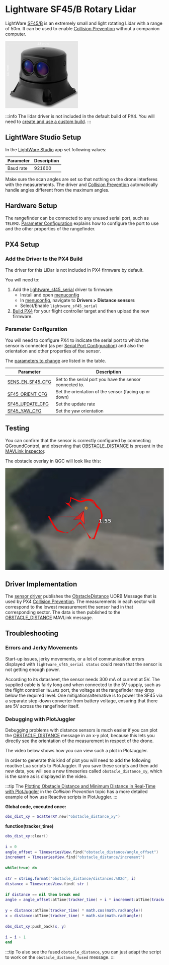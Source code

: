 # Lightware SF45/B Rotary Lidar

LightWare [SF45/B](https://lightwarelidar.com/shop/sf45-b-50-m/) is an extremely small and light rotating Lidar with a range of 50m.
It can be used to enable [Collision Prevention](../computer_vision/collision_prevention.md) without a companion computer.

![LightWare SF45 rotating Lidar](../../assets/hardware/sensors/lidar_lightware/sf45.png)

:::info
The lidar driver is not included in the default build of PX4.
You will need to [create and use a custom build](#add-the-driver-to-the-px4-build).
:::

## LightWare Studio Setup

In the [LightWare Studio](https://www.lightwarelidar.com/resources-software) app set following values:

| Parameter | Description |
| --------- | ----------- |
| Baud rate | 921600      |

Make sure the scan angles are set so that nothing on the drone interferes with the measurements.
The driver and [Collision Prevention](../computer_vision/collision_prevention.md) automatically handle angles different from the maximum angles.

## Hardware Setup

The rangefinder can be connected to any unused serial port, such as `TELEM2`.
[Parameter Configuration](#parameter-configuration) explains how to configure the port to use and the other properties of the rangefinder.

## PX4 Setup

### Add the Driver to the PX4 Build

The driver for this LiDar is not included in PX4 firmware by default.

You will need to:

1. Add the [lightware_sf45_serial](../modules/modules_driver_distance_sensor.md#lightware-sf45-serial) driver to firmware:
   - Install and open [menuconfig](../hardware/porting_guide_config.md#px4-menuconfig-setup)
   - In [menuconfig](../hardware/porting_guide_config.md#px4-menuconfig-setup), navigate to **Drivers > Distance sensors**
   - Select/Enable `lightware_sf45_serial`
2. [Build PX4](../dev_setup/building_px4.md) for your flight controller target and then upload the new firmware.

### Parameter Configuration

You will need to configure PX4 to indicate the serial port to which the sensor is connected (as per [Serial Port Configuration](../peripherals/serial_configuration.md)) and also the orientation and other properties of the sensor.

The [parameters to change](../advanced_config/parameters.md) are listed in the table.

| Parameter                                                                                                                                                                  | Description                                                              |
| -------------------------------------------------------------------------------------------------------------------------------------------------------------------------- | ------------------------------------------------------------------------ |
| <a id="SENS_EN_SF45_CFG"></a>[SENS_EN_SF45_CFG](../advanced_config/parameter_reference.md#SENS_EN_SF45_CFG) | Set to the serial port you have the sensor connected to. |
| <a id="SF45_ORIENT_CFG"></a>[SF45_ORIENT_CFG](../advanced_config/parameter_reference.md#SF45_ORIENT_CFG)                         | Set the orientation of the sensor (facing up or down) |
| <a id="SF45_UPDATE_CFG"></a>[SF45_UPDATE_CFG](../advanced_config/parameter_reference.md#SF45_UPDATE_CFG)                         | Set the update rate                                                      |
| <a id="SF45_YAW_CFG"></a>[SF45_YAW_CFG](../advanced_config/parameter_reference.md#SF45_YAW_CFG)                                  | Set the yaw orientation                                                  |

## Testing

You can confirm that the sensor is correctly configured by connecting QGroundControl, and observing that [OBSTACLE_DISTANCE](https://mavlink.io/en/messages/common.html#OBSTACLE_DISTANCE) is present in the [MAVLink Inspector](https://docs.qgroundcontrol.com/master/en/qgc-user-guide/analyze_view/mavlink_inspector.html).

The obstacle overlay in QGC will look like this:

![sf45 obstacle avoidance map shown in QGC](../../assets/hardware/sensors/lidar_lightware/sf45_obstacle_map.png)

## Driver Implementation

The [sensor driver](../modules/modules_driver_distance_sensor.md#lightware-sf45-serial) publishes the [ObstacleDistance](../msg_docs/ObstacleDistance.md) UORB Message that is used by PX4 [Collision Prevention](../computer_vision/collision_prevention.md).
The measurements in each sector will correspond to the lowest measurement the sensor had in that corresponding sector.
The data is then published to the [OBSTACLE_DISTANCE](https://mavlink.io/en/messages/common.html#OBSTACLE_DISTANCE) MAVLink message.

## Troubleshooting

### Errors and Jerky Movements

Start-up issues, jerky movements, or a lot of communication errors displayed with `lightware_sf45_serial status` could mean that the sensor is not getting enough power.

According to its datasheet, the sensor needs 300 mA of current at 5V.
The supplied cable is fairly long and when connected to the 5V supply, such as the flight controller `TELEM2` port, the voltage at the rangefinder may drop below the required level.
One mitigation/alternative is to power the SF45 via a separate step-down converter from battery voltage, ensuring that there are 5V across the rangefinder itself.

### Debugging with PlotJuggler

Debugging problems with distance sensors is much easier if you can plot the [OBSTACLE_DISTANCE](https://mavlink.io/en/messages/common.html#OBSTACLE_DISTANCE) message in an x-y plot, because this lets you directly see the orientation of the measurement in respect of the drone.

The video below shows how you can view such a plot in PlotJuggler.

<lite-youtube videoid="VwEd_7aiLEo" title="PX4 Autopilot: SF45 rangefinder - collision prevention "/>

In order to generate this kind of plot you will need to add the following reactive Lua scripts to PlotJuggler.
If you save these scripts and then add new data, you will see a new timeseries called `obstacle_distance_xy`, which is the same as is displayed in the video.

:::tip
The [Plotting Obstacle Distance and Minimum Distance in Real-Time with PlotJuggler](../computer_vision/collision_prevention.md#plotting-obstacle-distance-and-minimum-distance-in-real-time-with-plotjuggler) in the _Collision Prevention_ topic has a more detailed example of how use Reactive scripts in PlotJuggler.
:::

**Global code, executed once:**

```lua
obs_dist_xy = ScatterXY.new("obstacle_distance_xy")
```

**function(tracker_time)**

```lua
obs_dist_xy:clear()

i = 0
angle_offset = TimeseriesView.find("obstacle_distance/angle_offset")
increment = TimeseriesView.find("obstacle_distance/increment")

while(true) do

str = string.format("obstacle_distance/distances.%02d", i)
distance = TimeseriesView.find( str )

if distance == nil then break end
angle = angle_offset:atTime(tracker_time) + i * increment:atTime(tracker_time)

y = distance:atTime(tracker_time) * math.cos(math.rad(angle))
x = distance:atTime(tracker_time) * math.sin(math.rad(angle))

obs_dist_xy:push_back(x, y)

i = i + 1
end
```

:::tip
To also see the fused `obstacle_distance`, you can just adapt the script to work on the `obstacle_distance_fused` message.
:::
